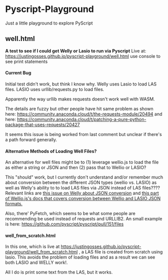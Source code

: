 # Pyscript-Playground
Just a little playground to explore PyScript

## well.html
<b>A test to see if I could get Welly or Lasio to run via Pyscript</b>
Live at: https://justingosses.github.io/pyscript-playground/well.html use console to see print statements

#### Current Bug
Initial test didn't work, but think I know why. Welly uses Lasio to load LAS files. LASIO uses urllib/requests.py to load files.

Apparently the way urllib makes requests doesn't work well with WASM. 

The details are fuzzy but other people have hit same problem as shown here: https://community.anaconda.cloud/t/the-requests-module/20494 and here: https://community.anaconda.cloud/t/patching-a-pure-python-package-that-uses-requests/20427

It seems this issue is being worked from last comment but unclear if there's a path forward generally. 

#### Alternative Methods of Loading Well Files?
An alternative for well files might be to (1) leverage wellio.js to load the file as either a string or JSON and then (2) pass that to Wellio or LASIO?

This "should" work, but I currently don't understand and/or remember much about conversion between the different JSON types (wellio vs. LASIO) as well as Welly's ability to to load LAS files via JSON instead of LAS files???? Relevant links are <a href="https://github.com/agilescientific/welly/issues/79">this issue on Welly about JSON conversion</a> and <a href="https://justingosses.github.io/wellio.js/docs/#wellio-style-json-vs-others">this part of Wellio.js's docs that covers conversion between Wellio and LASIO JSON formats.</a>

Also, there' PyFetch, which seems to be what some people are recommending be used instead of requests and URLLIB2. An small example is here: https://github.com/pyscript/pyscript/pull/151/files

#### well_from_scratch.html
In this one, which is live at https://justingosses.github.io/pyscript-playground/well_from_scratch.html , a LAS file is created from scratch using lasio.
This avoids the problem of loading files and as  a result we can see both LASIO and WELLY work!. 

All I do is print some text from the LAS, but it works.